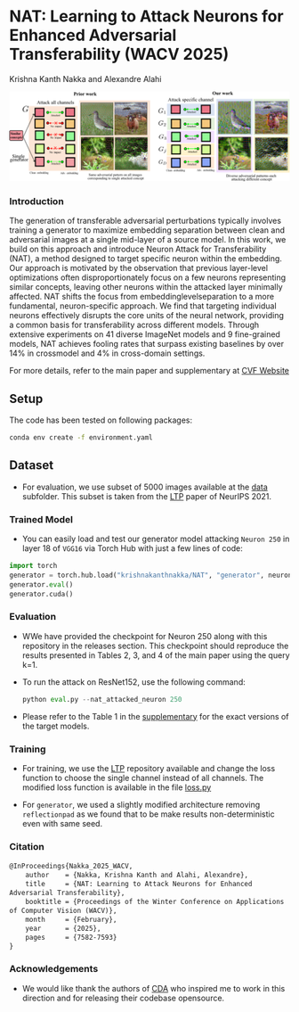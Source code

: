 # NAT: Learning to Attack Neurons for Enhanced Adversarial Transferability (WACV 2025)
Krishna Kanth Nakka and Alexandre Alahi



![Method](images/teaser_v1.png)



### Introduction
The generation of transferable adversarial perturbations typically involves training a generator to maximize embedding separation between clean and adversarial images at a single mid-layer of a source model. In this work, we build on this approach and introduce Neuron Attack for Transferability (NAT), a method designed to target specific neuron within the embedding. Our approach is motivated by the observation that previous layer-level optimizations often disproportionately focus on a few neurons representing similar concepts, leaving other neurons within the attacked layer minimally affected. NAT shifts the focus from embeddinglevelseparation to a more fundamental, neuron-specific approach. We find that targeting individual neurons effectively disrupts the core units of the neural network, providing a common basis for transferability across different models. Through extensive experiments on 41 diverse ImageNet models and 9 fine-grained models, NAT achieves fooling rates that surpass existing baselines by over 14% in crossmodel
and 4% in cross-domain settings.


For more details, refer to the main paper and supplementary at [CVF Website](https://openaccess.thecvf.com/content/WACV2025/html/Nakka_NAT_Learning_to_Attack_Neurons_for_Enhanced_Adversarial_Transferability_WACV_2025_paper.html) 

## Setup

The code has been tested on following packages:
```bash
conda env create -f environment.yaml
```

## Dataset

- For evaluation, we use subset of 5000 images available at the [data](data/imagenet_val5k.txt) subfolder. This subset is taken from the [LTP](https://github.com/krishnakanthnakka/Transferable_Perturbations) paper of NeurIPS 2021.


### Trained Model

 - You can easily load and test our generator model attacking `Neuron 250` in layer 18 of `VGG16` via Torch Hub with just a few lines of code:

```python
import torch
generator = torch.hub.load("krishnakanthnakka/NAT", "generator", neuron = 250, layer = 18, source_model = "vgg16")
generator.eval()
generator.cuda()
```



### Evaluation


- WWe have provided the checkpoint for Neuron 250 along with this repository in the releases section. This checkpoint should reproduce the results presented in Tables 2, 3, and 4 of the main paper using the query k=1.

- To run the attack on ResNet152, use the following command:

    ```python
    python eval.py --nat_attacked_neuron 250
    ```

- Please refer to the Table 1 in the [supplementary](https://openaccess.thecvf.com/content/WACV2025/supplemental/Nakka_NAT_Learning_to_WACV_2025_supplemental.pdf) for the exact versions of the target models. 


### Training

- For training, we use the [LTP](https://github.com/krishnakanthnakka/Transferable_Perturbations) repository available and change the loss function to choose the single channel instead of all channels. The modified loss function is available in the file [loss.py](loss.py)

-  For `generator`, we used a slightly modified architecture removing `reflectionpad` as we found that to be make results non-deterministic even with same seed.


### Citation

```
@InProceedings{Nakka_2025_WACV,
    author    = {Nakka, Krishna Kanth and Alahi, Alexandre},
    title     = {NAT: Learning to Attack Neurons for Enhanced Adversarial Transferability},
    booktitle = {Proceedings of the Winter Conference on Applications of Computer Vision (WACV)},
    month     = {February},
    year      = {2025},
    pages     = {7582-7593}
}
```

### Acknowledgements

- We would like thank the authors of [CDA](https://arxiv.org/abs/1905.11736) who inspired me to work in this direction and for releasing their codebase opensource.
